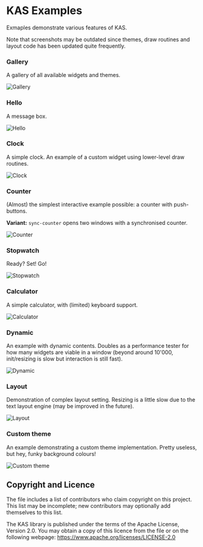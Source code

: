 KAS Examples
==========

Exmaples demonstrate various features of KAS.

Note that screenshots may be outdated since themes, draw routines and layout code has been updated quite frequently.

### Gallery

A gallery of all available widgets and themes.

![Gallery](../../screenshots/gallery.png)

### Hello

A message box.

![Hello](../../screenshots/hello.png)

### Clock

A simple clock. An example of a custom widget using lower-level draw routines.

![Clock](../../screenshots/clock.png)

### Counter

(Almost) the simplest interactive example possible: a counter with push-buttons.

**Variant:** `sync-counter` opens two windows with a synchronised counter.

![Counter](../../screenshots/counter.png)

### Stopwatch

Ready? Set! Go!

![Stopwatch](../../screenshots/stopwatch.png)

### Calculator

A simple calculator, with (limited) keyboard support.

![Calculator](../../screenshots/calculator.png)

### Dynamic

An example with dynamic contents. Doubles as a performance tester for how many
widgets are viable in a window (beyond around 10'000, init/resizing is slow but
interaction is still fast).

![Dynamic](../../screenshots/dynamic.png)

### Layout

Demonstration of complex layout setting. Resizing is a little slow due to the
text layout engine (may be improved in the future).

![Layout](../../screenshots/layout.png)

### Custom theme

An example demonstrating a custom theme implementation.
Pretty useless, but hey, funky background colours!

![Custom theme](../../screenshots/theme.png)

Copyright and Licence
-------

The <COPYRIGHT> file includes a list of contributors who claim copyright on this
project. This list may be incomplete; new contributors may optionally add
themselves to this list.

The KAS library is published under the terms of the Apache License, Version 2.0.
You may obtain a copy of this licence from the <LICENSE-APACHE> file or on
the following webpage: <https://www.apache.org/licenses/LICENSE-2.0>
